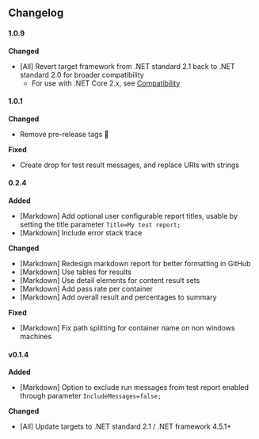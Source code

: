 ## Changelog

#### 1.0.9

**Changed**

- [All] Revert target framework from .NET standard 2.1 back to .NET standard 2.0 for broader compatibility
  - For use with .NET Core 2.x, see [Compatibility](#Compatibility)

#### 1.0.1

**Changed**

- Remove pre-release tags 🎉

**Fixed**

- Create drop for test result messages, and replace URIs with strings

#### 0.2.4 

**Added**

- [Markdown] Add optional user configurable report titles, usable by setting the title parameter `Title=My test report;`
- [Markdown] Include error stack trace

**Changed**

- [Markdown] Redesign markdown report for better formatting in GitHub
- [Markdown] Use tables for results
- [Markdown] Use detail elements for content result sets
- [Markdown] Add pass rate per container
- [Markdown] Add overall result and percentages to summary

**Fixed**

- [Markdown] Fix path splitting for container name on non windows machines

#### v0.1.4

**Added**

- [Markdown] Option to exclude run messages from test report enabled through parameter
  `IncludeMessages=false;`

**Changed**

- [All] Update targets to .NET standard 2.1 / .NET framework 4.5.1+